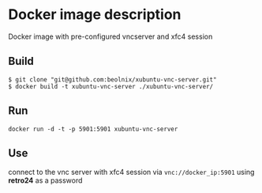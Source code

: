 # Docker image description
Docker image with pre-configured vncserver and xfc4 session

## Build
```
$ git clone "git@github.com:beolnix/xubuntu-vnc-server.git"
$ docker build -t xubuntu-vnc-server ./xubuntu-vnc-server/
```

## Run

`docker run -d -t -p 5901:5901 xubuntu-vnc-server`

## Use

connect to the vnc server with xfc4 session via `vnc://docker_ip:5901` using **retro24** as a password
